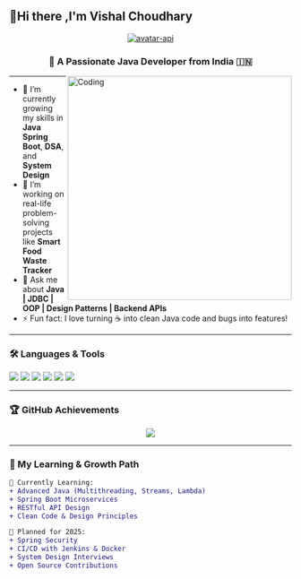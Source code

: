 ## 👋Hi there ,I'm Vishal Choudhary

<!--
**vishal6268/vishal6268** is a ✨ _special_ ✨ repository because its `README.md` (this file) appears on your GitHub profile.

Here are some ideas to get you started:

- 🔭 I’m currently working on ...
- 🌱 I’m currently learning ...
- 👯 I’m looking to collaborate on ...
- 🤔 I’m looking for help with ...
- 💬 Ask me about ...
- 📫 How to reach me: ...
- 😄 Pronouns: ...
- ⚡ Fun fact: ...
-->
<div align=center>
<a href="https://techquanta.tech">
  <img src="https://github-avatar-frame-api.onrender.com/api/framed-avatar/vishal6268?theme=starry&size=234&canvas=dark&shape=circle&radius=100" alt="avatar-api">
</a>
</div>
<h3 align="center">🚀 A Passionate Java Developer from India 🇮🇳</h3>

<img align="right" alt="Coding" width="400" src="" />

---

- 🌱 I’m currently growing my skills in **Java Spring Boot**, **DSA**, and **System Design**
- 🔭 I’m working on real-life problem-solving projects like **Smart Food Waste Tracker**
- 💬 Ask me about **Java | JDBC | OOP | Design Patterns | Backend APIs**
- ⚡ Fun fact: I love turning ☕ into clean Java code and bugs into features!

---

### 🛠️ Languages & Tools
<p align="left">
  <img src="https://img.shields.io/badge/Java-%23ED8B00.svg?style=for-the-badge&logo=java&logoColor=white" />
  <img src="https://img.shields.io/badge/MySQL-%2300f.svg?style=for-the-badge&logo=mysql&logoColor=white" />
  <img src="https://img.shields.io/badge/SpringBoot-%236DB33F.svg?style=for-the-badge&logo=springboot&logoColor=white" />
  <img src="https://img.shields.io/badge/Git-%23F05033.svg?style=for-the-badge&logo=git&logoColor=white" />
  <img src="https://img.shields.io/badge/Postman-%23FF6C37.svg?style=for-the-badge&logo=postman&logoColor=white" />
  <img src="https://img.shields.io/badge/NetBeans-%23006FBD.svg?style=for-the-badge&logo=apache-netbeans-ide&logoColor=white" />
</p>

---

### 🏆 GitHub Achievements
<p align="center">
  <img src="https://github-profile-trophy.vercel.app/?username=vishal6268&theme=onestar&no-frame=true&no-bg=true&title=Followers,Stars,Commit,Repositories,PullRequest,Issues" />
</p>

---

### 🌱 My Learning & Growth Path
```diff
📌 Currently Learning:
+ Advanced Java (Multithreading, Streams, Lambda)
+ Spring Boot Microservices
+ RESTful API Design
+ Clean Code & Design Principles

🚀 Planned for 2025:
+ Spring Security
+ CI/CD with Jenkins & Docker
+ System Design Interviews
+ Open Source Contributions
